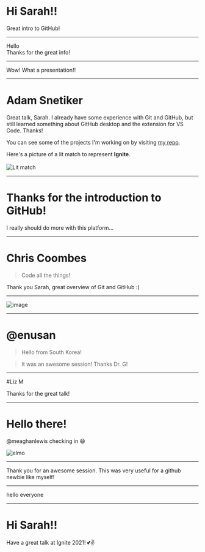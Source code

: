 # Hi Sarah!!

Great intro to GitHub!

---
Hello  
Thanks for the great info!

---
Wow!  What a presentation!!

---
# Adam Snetiker

Great talk, Sarah. I already have some experience with Git and GitHub, but still learned something about GitHub desktop and the extension for VS Code. Thanks!

You can see some of the projects I'm working on by visiting [my repo](https://www.github.com/adam-snetiker).

Here's a picture of a lit match to represent **Ignite**.
<br><br>
![Lit match](https://raw.githubusercontent.com/adam-snetiker/talkswithdrg/main/2021/spring-ignite/intro-to-github/notes/ignite.jpg) 

---
# Thanks for the introduction to GitHub!

I really should do more with this platform...

---
# Chris Coombes

> Code all the things!

Thank you Sarah, great overview of Git and GitHub :)

---
![image](https://user-images.githubusercontent.com/80013228/109893623-9b062b00-7c51-11eb-91d3-bd3efd30cbba.png)

---
# @enusan

> Hello from South Korea!

> It was an awesome session! Thanks Dr. G!
---
#Liz M

Thanks for the great talk!

---
# Hello there!

@meaghanlewis checking in :smile:

![elmo](https://user-images.githubusercontent.com/10103121/109699823-e29f9080-7b45-11eb-9fea-1b793376889b.gif)


---
Thank you for an awesome session.  This was very useful for a github newbie like myself!

---
hello everyone

---
# Hi Sarah!!

Have a great talk at Ignite 2021! 💕✌
